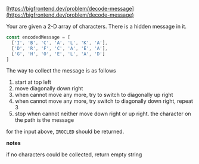 [https://bigfrontend.dev/problem/decode-message](https://bigfrontend.dev/problem/decode-message)

Your are given a 2-D array of characters. There is a hidden message in it.
```js
const encodedMessage = [
  ['I', 'B', 'C', 'A', 'L', 'K', 'A'],
  ['D', 'R', 'F', 'C', 'A', 'E', 'A'],
  ['G', 'H', 'O', 'E', 'L', 'A', 'D']
]
```

The way to collect the message is as follows

1) start at top left
2) move diagonally down right
3) when cannot move any more, try to switch to diagonally up right
4) when cannot move any more, try switch to diagonally down right, repeat 3
5) stop when cannot neither move down right or up right. the character on the path is the message

for the input above, `IROCLED` should be returned.

**notes**

if no characters could be collected, return empty string
